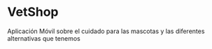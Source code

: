 # VetShop
Aplicación Móvil sobre el cuidado para las mascotas y las diferentes alternativas que tenemos
